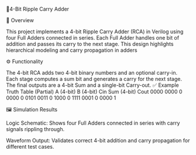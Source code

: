 🎯4-Bit Ripple Carry Adder

📌 Overview

This project implements a 4-bit Ripple Carry Adder (RCA) in Verilog using four Full Adders connected in series.
Each Full Adder handles one bit of addition and passes its carry to the next stage.
This design highlights hierarchical modeling and carry propagation in adders

⚙️ Functionality

The 4-bit RCA adds two 4-bit binary numbers and an optional carry-in.
Each stage computes a sum bit and generates a carry for the next stage.
The final outputs are a 4-bit Sum and a single-bit Carry-out.
✅ Example Truth Table (Partial)
A (4-bit)	B (4-bit)	Cin	Sum (4-bit)	Cout
0000	0000	0	0000	0
0101	0011	0	1000	0
1111	0001	0	0000  1

🖼️ Simulation Results

Logic Schematic: Shows four Full Adders connected in series with carry signals rippling through.

Waveform Output: Validates correct 4-bit addition and carry propagation for different test cases.
